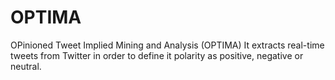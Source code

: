 # OPTIMA
OPinioned Tweet Implied Mining and Analysis (OPTIMA) 
It extracts real-time tweets from Twitter in order to define it polarity as positive, negative or neutral.
